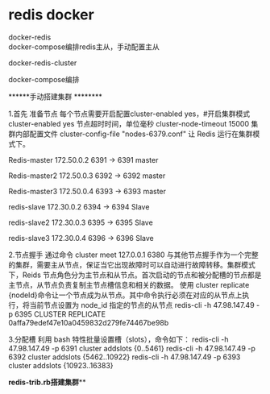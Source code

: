 # redis docker
docker-redis  
docker-compose编排redis主从，手动配置主从

docker-redis-cluster

docker-compose编排 

******手动搭建集群 ********

1.首先 准备节点 每个节点需要开启配置cluster-enabled yes，#开启集群模式 cluster-enabled yes 节点超时时间，单位毫秒 cluster-node-timeout 15000 
集群内部配置文件 cluster-config-file "nodes-6379.conf" 让 Redis 运行在集群模式下。

Redis-master	172.50.0.2	6391 -> 6391	master

Redis-master2	172.50.0.3	6392 -> 6392	master

Redis-master3	172.50.0.4	6393 -> 6393	master

redis-slave	  172.30.0.2	6394 -> 6394	Slave

redis-slave2	172.30.0.3	6395 -> 6395	Slave

redis-slave3	172.30.0.4	6396 -> 6396	Slave

2.节点握手
通过命令 cluster meet 127.0.0.1 6380 与其他节点握手作为一个完整的集群，需要主从节点，保证当它出现故障时可以自动进行故障转移。集群模式下，Reids 节点角色分为主节点和从节点。首次启动的节点和被分配槽的节点都是主节点，从节点负责复制主节点槽信息和相关的数据。
使用 cluster replicate {nodeId}命令让一个节点成为从节点。其中命令执行必须在对应的从节点上执行，将当前节点设置为 node_id 指定的节点的从节点
redis-cli -h 47.98.147.49 -p 6395  CLUSTER REPLICATE   0affa79edef47e10a0459832d279fe74467be98b

3.分配槽
 利用 bash 特性批量设置槽（slots），命令如下：
redis-cli -h 47.98.147.49  -p 6391  cluster addslots {0..5461}
redis-cli -h 47.98.147.49  -p 6392 cluster addslots {5462..10922}
redis-cli -h 47.98.147.49  -p  6393 cluster addslots {10923..16383}

******redis-trib.rb搭建集群********
